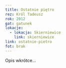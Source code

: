 ```yaml
---
title: Ostatnie piętro
rez: Król Tadeusz
rok: 2012
gat: gatunek
lokacje:
  - lokacja: Skierniewice
    link: skierniewice
link: ostatnie-pietro
fot: brak
---
```

Opis wkrótce…